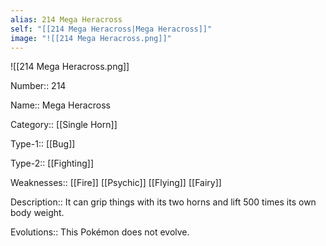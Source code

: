 ```yaml
---
alias: 214 Mega Heracross
self: "[[214 Mega Heracross|Mega Heracross]]"
image: "![[214 Mega Heracross.png]]"
---
```


![[214 Mega Heracross.png]]


Number:: 214

Name:: Mega Heracross

Category:: [[Single Horn]]

Type-1:: [[Bug]]

Type-2:: [[Fighting]]

Weaknesses:: [[Fire]] [[Psychic]] [[Flying]] [[Fairy]]

Description:: It can grip things with its two horns and lift 500 times its own body weight.

Evolutions:: This Pokémon does not evolve.